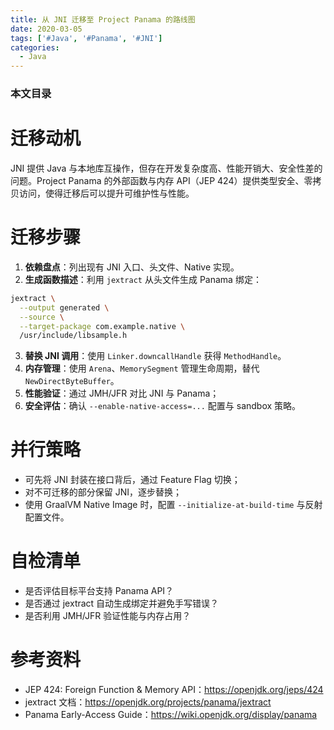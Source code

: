 ```yaml
---
title: 从 JNI 迁移至 Project Panama 的路线图
date: 2020-03-05
tags: ['#Java', '#Panama', '#JNI']
categories:
  - Java
---
```


### 本文目录
<!-- toc -->

# 迁移动机
JNI 提供 Java 与本地库互操作，但存在开发复杂度高、性能开销大、安全性差的问题。Project Panama 的外部函数与内存 API（JEP 424）提供类型安全、零拷贝访问，使得迁移后可以提升可维护性与性能。

# 迁移步骤
1. **依赖盘点**：列出现有 JNI 入口、头文件、Native 实现。
2. **生成函数描述**：利用 `jextract` 从头文件生成 Panama 绑定：
```bash
jextract \
  --output generated \
  --source \
  --target-package com.example.native \
  /usr/include/libsample.h
```
3. **替换 JNI 调用**：使用 `Linker.downcallHandle` 获得 `MethodHandle`。
4. **内存管理**：使用 `Arena`、`MemorySegment` 管理生命周期，替代 `NewDirectByteBuffer`。
5. **性能验证**：通过 JMH/JFR 对比 JNI 与 Panama；
6. **安全评估**：确认 `--enable-native-access=...` 配置与 sandbox 策略。

# 并行策略
- 可先将 JNI 封装在接口背后，通过 Feature Flag 切换；
- 对不可迁移的部分保留 JNI，逐步替换；
- 使用 GraalVM Native Image 时，配置 `--initialize-at-build-time` 与反射配置文件。

# 自检清单
- 是否评估目标平台支持 Panama API？
- 是否通过 jextract 自动生成绑定并避免手写错误？
- 是否利用 JMH/JFR 验证性能与内存占用？

# 参考资料
- JEP 424: Foreign Function & Memory API：https://openjdk.org/jeps/424
- jextract 文档：https://openjdk.org/projects/panama/jextract
- Panama Early-Access Guide：https://wiki.openjdk.org/display/panama
